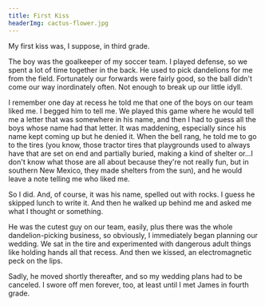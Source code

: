 ```yaml
---
title: First Kiss
headerImg: cactus-flower.jpg
---
```


My first kiss was, I suppose, in third grade. 

The boy was the goalkeeper of my soccer team. I played defense, so we spent a lot of time together in the back. He used to pick dandelions for me from the field. Fortunately our forwards were fairly good, so the ball didn't come our way inordinately often. Not enough to break up our little idyll.

I remember one day at recess he told me that one of the boys on our team liked me. I begged him to tell me. We played this game where he would tell me a letter that was somewhere in his name, and then I had to guess all the boys whose name had that letter. It was maddening, especially since his name kept coming up but he denied it. When the bell rang, he told me to go to the tires (you know, those tractor tires that playgrounds used to always have that are set on end and partially buried, making a kind of shelter or...I don't know what those are all about because they're not really fun, but in southern New Mexico, they made shelters from the sun), and he would leave a note telling me who liked me. 

So I did. And, of course, it was his name, spelled out with rocks. I guess he skipped lunch to write it. And then he walked up behind me and asked me what I thought or something. 

He was the cutest guy on our team, easily, plus there was the whole dandelion-picking business, so obviously, I immediately began planning our wedding. We sat in the tire and experimented with dangerous adult things like holding hands all that recess.  And then we kissed, an electromagnetic peck on the lips. 

Sadly, he moved shortly thereafter, and so my wedding plans had to be canceled. I swore off men forever, too, at least until I met James in fourth grade. 